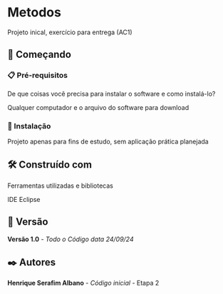 # Metodos

Projeto inical, exercício para entrega (AC1)

## 🚀 Começando

### 📋 Pré-requisitos

De que coisas você precisa para instalar o software e como instalá-lo?

Qualquer computador e o arquivo do software para download

### 🔧 Instalação

Projeto apenas para fins de estudo, sem aplicação prática planejada

## 🛠️ Construído com

Ferramentas utilizadas e bibliotecas

IDE Eclipse

## 📌 Versão

**Versão 1.0** - *Todo o Código* *data 24/09/24*

## ✒️ Autores

**Henrique Serafim Albano** - *Código inicial* - Etapa 2
